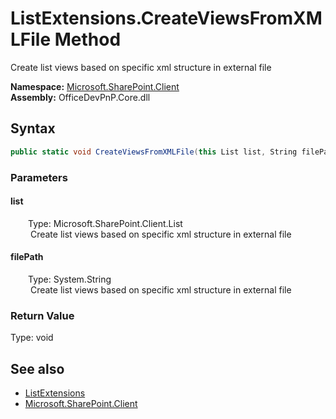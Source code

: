 # ListExtensions.CreateViewsFromXMLFile Method  
 Create list views based on specific xml structure in external file   

**Namespace:** [Microsoft.SharePoint.Client](Microsoft.SharePoint.Client.md)  
**Assembly:** OfficeDevPnP.Core.dll  
## Syntax
```C#
public static void CreateViewsFromXMLFile(this List list, String filePath)
```
### Parameters
#### list  
&emsp;&emsp;Type: Microsoft.SharePoint.Client.List  
&emsp;&emsp; Create list views based on specific xml structure in external file   

  

#### filePath  
&emsp;&emsp;Type: System.String  
&emsp;&emsp; Create list views based on specific xml structure in external file   

  

### Return Value
Type: void  

## See also
- [ListExtensions](Microsoft.SharePoint.Client.ListExtensions.md) 
- [Microsoft.SharePoint.Client](Microsoft.SharePoint.Client.md) 

